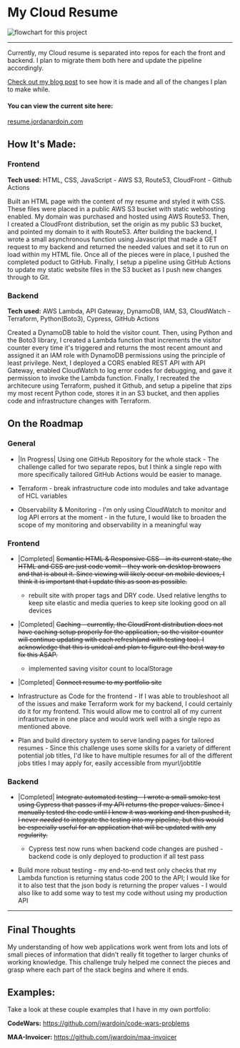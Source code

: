 # My Cloud Resume
![flowchart for this project](https://dev-to-uploads.s3.amazonaws.com/uploads/articles/wg1wlojm698kntcrysox.jpeg)
<hr>
Currently, my Cloud resume is separated into repos for each the front and backend. 
I plan to migrate them both here and update the pipeline accordingly. 

[Check out my blog post](https://dev.to/jwardoin/my-cloud-resume-challenge-48n1) to see how it is made and all of the changes I plan to make while.

#### You can view the current site here:
[resume.jordanardoin.com](resume.jordanardoin.com)

## How It's Made:

### Frontend

**Tech used:** HTML, CSS, JavaScript - AWS S3, Route53, CloudFront - Github Actions

Built an HTML page with the content of my resume and styled it with CSS. These files were placed in a public AWS S3 bucket with static webhosting enabled. My domain was purchased and hosted using AWS Route53. Then, I created a CloudFront distribution, set the origin as my public S3 bucket, and pointed my domain to it with Route53. After building the backend, I wrote a small asynchronous function using Javascript that made a GET request to my backend and returned the needed values and set it to run on load within my HTML file. Once all of the pieces were in place, I pushed the completed poduct to GitHub. Finally, I setup a pipeline using GitHub Actions to update my static website files in the S3 bucket as I push new changes through to Git.

### Backend

**Tech used:** AWS Lambda, API Gateway, DynamoDB, IAM, S3, CloudWatch - Terraform, Python(Boto3), Cypress, GitHub Actions

Created a DynamoDB table to hold the visitor count. Then, using Python and the Boto3 library, I created a Lambda function that increments the visitor counter every time it's triggered and returns the most recent amount and assigned it an IAM role with DynamoDB permissions using the principle of least privilege. Next, I deployed a CORS enabled REST API with API Gateway, enabled CloudWatch to log error codes for debugging, and gave it permission to invoke the Lambda function. Finally, I recreated the architecure using Terraform, pushed it Github, and setup a pipeline that zips my most recent Python code, stores it in an S3 bucket, and then applies code and infrastructure changes with Terraform.

## On the Roadmap

### General

- |In Progress| Using one GitHub Repository for the whole stack - The challenge called for two separate repos, but I think a single repo with more specifically tailored GitHub Actions would be easier to manage.

- Terraform - break infrastructure code into modules and take advantage of HCL variables

- Observability & Monitoring - I'm only using CloudWatch to monitor and log API errors at the moment - in the future, I would like to broaden the scope of my monitoring and observability in a meaningful way

### Frontend 

- |Completed| <del>Semantic HTML & Responsive CSS - in its current state, the HTML and CSS are just code vomit - they work on desktop browsers and that is about it. Since viewing will likely occur on mobile devices, I think it is important that I update this as soon as possible.</del>
  - rebuilt site with proper tags and DRY code. Used relative lengths to keep site elastic and media queries to keep site looking good on all devices  

- |Completed| <del>Caching - currently, the CloudFront distribution does not have caching setup properly for the application, so the visitor counter will continue updating with each refresh(and with testing too). I acknowledge that this is unideal and plan to figure out the best way to fix this ASAP.</del>
  - implemented saving visitor count to localStorage

- |Completed| <del>Connect resume to my portfolio site</del>

- Infrastructure as Code for the frontend - If I was able to troubleshoot all of the issues and make Terraform work for my backend, I could certainly do it for my frontend. This would allow me to control all of my current infrastructure in one place and would work well with a single repo as mentioned above.

- Plan and build directory system to serve landing pages for tailored resumes - Since this challenge uses some skills for a variety of different potential job titles, I'd like to have multiple resumes for all of the different jobs titles I may apply for, easily accessible from myurl/jobtitle

### Backend

- |Completed| <del>Integrate automated testing - I wrote a small smoke test using Cypress that passes if my API returns the proper values. Since I manually tested the code until I knew it was working and then  pushed it, I never *needed* to integrate the testing into my pipeline, but this would be especially useful for an application that will be updated with any regularity.</del>
  - Cypress test now runs when backend code changes are pushed - backend code is only deployed to production if all test pass

- Build more robust testing - my end-to-end test only checks that my Lambda function is returning status code 200 to the API; I would like for it to also test that the json body is returning the proper values - I would also like to add some way to test my code without using my production API
<hr>

## Final Thoughts

My understanding of how web applications work went from lots and lots of small pieces of information that didn't really fit together to larger chunks of working knowledge. This challenge truly helped me connect the pieces and grasp where each part of the stack begins and where it ends. 

## Examples:
Take a look at these couple examples that I have in my own portfolio:

**CodeWars:** https://github.com/jwardoin/code-wars-problems

**MAA-Invoicer:** https://github.com/jwardoin/maa-invoicer


